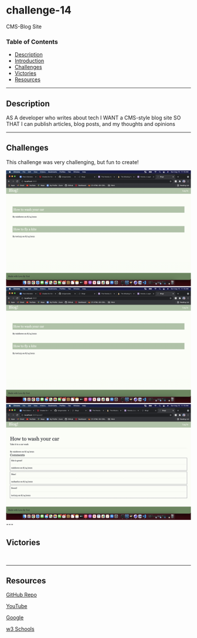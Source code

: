 # challenge-14
CMS-Blog Site 
### Table of Contents
- [Description](#description)
- [Introduction](#introduction)
- [Challenges](#challenges)
- [Victories](#victories)
- [Resources](#resources)

---

## Description
AS A developer who writes about tech
I WANT a CMS-style blog site
SO THAT I can publish articles, blog posts, and my thoughts and opinions

---

## Challenges
This challenge was very challenging, but fun to create! 



<img src="./public/images/blog1.png"/>

<img src="./public/images/blog2.png"/>

<img src="./public/images/blog3.png"/>
---


## Victories


<img src=""/>

---


## Resources 

<a href="https://github.com/torigonzales/cms-blog-site">GitHub Repo</a>

<a href="https://www.youtube.com/watch?v=eVGEea7adDM"> YouTube</a>

<a href="https://www.google.com/webhp?hl=en&sa=X&ved=0ahUKEwiLjJ7fosLvAhWXW80KHawRD_oQPAgI">Google</a>

<a href="https://www.w3schools.com/charsets/ref_html_ascii.asp">w3 Schools</a>






